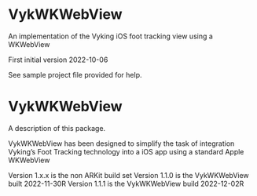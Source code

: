 # VykWKWebView

An implementation of the Vyking iOS foot tracking view using a WKWebView

First initial version 2022-10-06

See sample project file provided for help.


# VykWKWebView

A description of this package.

VykWKWebView has been designed to  simplify the task of integration Vyking’s Foot Tracking technology into a iOS app using a standard Apple WKWebView

Version 1.x.x is the non ARKit build set
Version 1.1.0 is the VykWKWebView built 2022-11-30R
Version 1.1.1 is the VykWKWebView build 2022-12-02R
